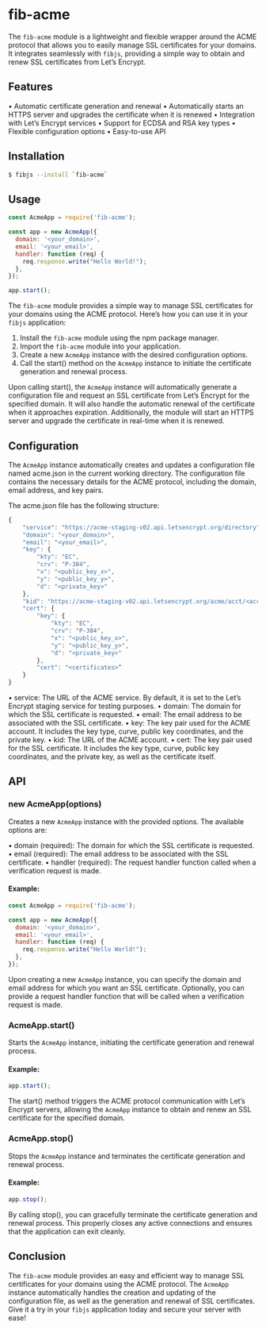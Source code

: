 fib-acme
================

The `fib-acme` module is a lightweight and flexible wrapper around the ACME protocol that allows you to easily manage SSL certificates for your domains. It integrates seamlessly with `fibjs`, providing a simple way to obtain and renew SSL certificates from Let’s Encrypt.

## Features

• Automatic certificate generation and renewal
• Automatically starts an HTTPS server and upgrades the certificate when it is renewed
• Integration with Let’s Encrypt services
• Support for ECDSA and RSA key types
• Flexible configuration options
• Easy-to-use API

## Installation

```sh
$ fibjs --install `fib-acme`
```

## Usage

```JavaScript
const AcmeApp = require('fib-acme');

const app = new AcmeApp({
  domain: '<your_domain>',
  email: '<your_email>',
  handler: function (req) {
    req.response.write("Hello World!");
  },
});

app.start();
```

The `fib-acme` module provides a simple way to manage SSL certificates for your domains using the ACME protocol. Here’s how you can use it in your `fibjs` application:

1. Install the `fib-acme` module using the npm package manager.
2. Import the `fib-acme` module into your application.
3. Create a new `AcmeApp` instance with the desired configuration options.
4. Call the start() method on the `AcmeApp` instance to initiate the certificate generation and renewal process.

Upon calling start(), the `AcmeApp` instance will automatically generate a configuration file and request an SSL certificate from Let’s Encrypt for the specified domain. It will also handle the automatic renewal of the certificate when it approaches expiration. Additionally, the module will start an HTTPS server and upgrade the certificate in real-time when it is renewed.

## Configuration

The `AcmeApp` instance automatically creates and updates a configuration file named acme.json in the current working directory. The configuration file contains the necessary details for the ACME protocol, including the domain, email address, and key pairs.

The acme.json file has the following structure:

```JavaScript
{
    "service": "https://acme-staging-v02.api.letsencrypt.org/directory",
    "domain": "<your_domain>",
    "email": "<your_email>",
    "key": {
        "kty": "EC",
        "crv": "P-384",
        "x": "<public_key_x>",
        "y": "<public_key_y>",
        "d": "<private_key>"
    },
    "kid": "https://acme-staging-v02.api.letsencrypt.org/acme/acct/<account_id>",
    "cert": {
        "key": {
            "kty": "EC",
            "crv": "P-384",
            "x": "<public_key_x>",
            "y": "<public_key_y>",
            "d": "<private_key>"
        },
        "cert": "<certificates>“
    }
}
```

• service: The URL of the ACME service. By default, it is set to the Let’s Encrypt staging service for testing purposes.
• domain: The domain for which the SSL certificate is requested.
• email: The email address to be associated with the SSL certificate.
• key: The key pair used for the ACME account. It includes the key type, curve, public key coordinates, and the private key.
• kid: The URL of the ACME account.
• cert: The key pair used for the SSL certificate. It includes the key type, curve, public key coordinates, and the private key, as well as the certificate itself.

## API

### new AcmeApp(options)

Creates a new `AcmeApp` instance with the provided options. The available options are:

• domain (required): The domain for which the SSL certificate is requested.
• email (required): The email address to be associated with the SSL certificate.
• handler (required): The request handler function called when a verification request is made.

#### Example:

```JavaScript
const AcmeApp = require('fib-acme');

const app = new AcmeApp({
  domain: '<your_domain>',
  email: '<your_email>',
  handler: function (req) {
    req.response.write("Hello World!");
  },
});
```

Upon creating a new `AcmeApp` instance, you can specify the domain and email address for which you want an SSL certificate. Optionally, you can provide a request handler function that will be called when a verification request is made.

### AcmeApp.start()

Starts the `AcmeApp` instance, initiating the certificate generation and renewal process.

#### Example:

```JavaScript
app.start();
```

The start() method triggers the ACME protocol communication with Let’s Encrypt servers, allowing the `AcmeApp` instance to obtain and renew an SSL certificate for the specified domain.

### AcmeApp.stop()

Stops the `AcmeApp` instance and terminates the certificate generation and renewal process.

#### Example:

```JavaScript
app.stop();
```

By calling stop(), you can gracefully terminate the certificate generation and renewal process. This properly closes any active connections and ensures that the application can exit cleanly.

## Conclusion

The `fib-acme` module provides an easy and efficient way to manage SSL certificates for your domains using the ACME protocol. The `AcmeApp` instance automatically handles the creation and updating of the configuration file, as well as the generation and renewal of SSL certificates. Give it a try in your `fibjs` application today and secure your server with ease!